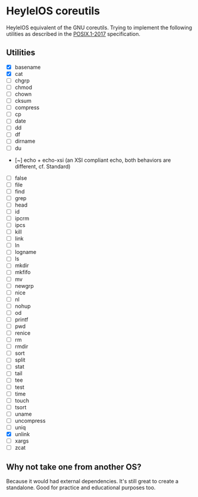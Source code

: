# HeylelOS coreutils

  HeylelOS equivalent of the GNU coreutils.
Trying to implement the following utilities as described in the [POSIX.1-2017](http://pubs.opengroup.org/onlinepubs/9699919799/) specification.

## Utilities

- [x] basename
- [x] cat
- [ ] chgrp
- [ ] chmod
- [ ] chown
- [ ] cksum
- [ ] compress
- [ ] cp
- [ ] date
- [ ] dd
- [ ] df
- [ ] dirname
- [ ] du
- [~] echo + echo-xsi (an XSI compliant echo, both behaviors are different, cf. Standard)
- [ ] false
- [ ] file
- [ ] find
- [ ] grep
- [ ] head
- [ ] id
- [ ] ipcrm
- [ ] ipcs
- [ ] kill
- [ ] link
- [ ] ln
- [ ] logname
- [ ] ls
- [ ] mkdir
- [ ] mkfifo
- [ ] mv
- [ ] newgrp
- [ ] nice
- [ ] nl
- [ ] nohup
- [ ] od
- [ ] printf
- [ ] pwd
- [ ] renice
- [ ] rm
- [ ] rmdir
- [ ] sort
- [ ] split
- [ ] stat
- [ ] tail
- [ ] tee
- [ ] test
- [ ] time
- [ ] touch
- [ ] tsort
- [ ] uname
- [ ] uncompress
- [ ] uniq
- [x] unlink
- [ ] xargs
- [ ] zcat

## Why not take one from another OS?

  Because it would had external dependencies. It's still great to create a standalone.
Good for practice and educational purposes too.

